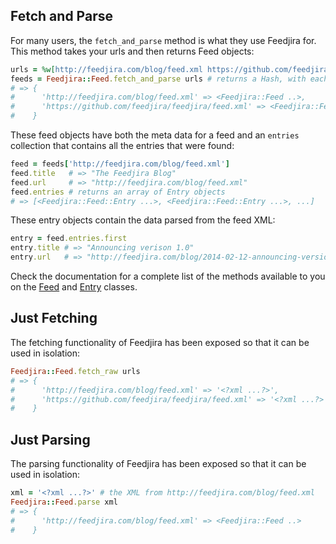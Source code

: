 ## Fetch and Parse

For many users, the `fetch_and_parse` method is what they use Feedjira for. This
method takes your urls and then returns Feed objects:

```ruby
urls = %w[http://feedjira.com/blog/feed.xml https://github.com/feedjira/feedjira/feed.xml]
feeds = Feedjira::Feed.fetch_and_parse urls # returns a Hash, with each url having a Feedjira::Feed object
# => {
#      'http://feedjira.com/blog/feed.xml' => <Feedjira::Feed ..>,
#      'https://github.com/feedjira/feedjira/feed.xml' => <Feedjira::Feed ..>
#    }
```

These feed objects have both the meta data for a feed and an `entries`
collection that contains all the entries that were found:

```ruby
feed = feeds['http://feedjira.com/blog/feed.xml']
feed.title   # => "The Feedjira Blog"
feed.url     # => "http://feedjira.com/blog/feed.xml"
feed.entries # returns an array of Entry objects
# => [<Feedjira::Feed::Entry ...>, <Feedjira::Feed::Entry ...>, ...]
```

These entry objects contain the data parsed from the feed XML:

```ruby
entry = feed.entries.first
entry.title # => "Announcing verison 1.0"
entry.url   # => "http://feedjira.com/blog/2014-02-12-announcing-version-10.html"
```

Check the documentation for a complete list of the methods available to you on
the [Feed][feed] and [Entry][entry] classes.

[feed]: http://link/to/docs?
[entry]: http://link/to/docs?

## Just Fetching

The fetching functionality of Feedjira has been exposed so that it can be used
in isolation:

```ruby
Feedjira::Feed.fetch_raw urls
# => {
#      'http://feedjira.com/blog/feed.xml' => '<?xml ...?>',
#      'https://github.com/feedjira/feedjira/feed.xml' => '<?xml ...?>'
#    }
```

## Just Parsing

The parsing functionality of Feedjira has been exposed so that it can be used in
isolation:

```ruby
xml = '<?xml ...?>' # the XML from http://feedjira.com/blog/feed.xml
Feedjira::Feed.parse xml
# => {
#      'http://feedjira.com/blog/feed.xml' => <Feedjira::Feed ..>
#    }
```

